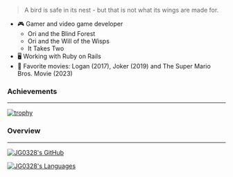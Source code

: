 > A bird is safe in its nest - but that is not what its wings are made for.

- 🎮 Gamer and video game developer
    * Ori and the Blind Forest
    * Ori and the Will of the Wisps
    * It Takes Two
- 🖥️ Working with Ruby on Rails
- 🎥 Favorite movies: Logan (2017), Joker (2019) and The Super Mario Bros. Movie (2023)

### Achievements
---

[![trophy](https://github-profile-trophy.vercel.app/?username=jg0328&title=MultiLanguage,Repositories,Commits&theme=dracula&margin-w=10)](https://github.com/ryo-ma/github-profile-trophy)

### Overview
---

[![JG0328's GitHub](https://github-readme-stats.vercel.app/api?username=jg0328&custom_title=My%20Activity&include_all_commits=true&count_private=true&show_icons=true&theme=dracula&hide=prs,contribs,issues)](https://github.com/anuraghazra/github-readme-stats)

[![JG0328's Languages](https://github-readme-stats.vercel.app/api/top-langs/?username=jg0328&layout=compact&custom_title=My%20Top%2010&langs_count=10&theme=dracula)](https://github.com/anuraghazra/github-readme-stats)
